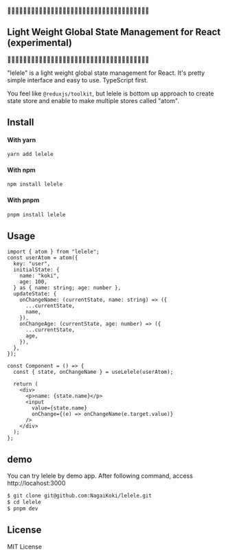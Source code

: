 🚧🚧🚧🚧🚧🚧🚧🚧🚧🚧🚧🚧🚧🚧🚧🚧🚧🚧🚧🚧🚧🚧🚧🚧🚧🚧🚧🚧🚧🚧🚧🚧🚧🚧🚧🚧

## Light Weight Global State Management for React (experimental)

🚧🚧🚧🚧🚧🚧🚧🚧🚧🚧🚧🚧🚧🚧🚧🚧🚧🚧🚧🚧🚧🚧🚧🚧🚧🚧🚧🚧🚧🚧🚧🚧🚧🚧🚧🚧

"lelele" is a light weight global state management for React. It's pretty simple interface and easy to use. TypeScript first.

You feel like `@reduxjs/toolkit`, but lelele is bottom up approach to create state store and enable to make multiple stores called "atom".

## Install

#### With yarn

```sh
yarn add lelele
```

#### With npm

```sh
npm install lelele
```

#### With pnpm

```sh
pnpm install lelele
```

## Usage

```tsx
import { atom } from "lelele";
const userAtom = atom({
  key: "user",
  initialState: {
    name: "koki",
    age: 100,
  } as { name: string; age: number },
  updateState: {
    onChangeName: (currentState, name: string) => ({
      ...currentState,
      name,
    }),
    onChangeAge: (currentState, age: number) => ({
      ...currentState,
      age,
    }),
  },
});

const Component = () => {
  const { state, onChangeName } = useLelele(userAtom);

  return (
    <div>
      <p>name: {state.name}</p>
      <input
        value={state.name}
        onChange={(e) => onChangeName(e.target.value)}
      />
    </div>
  );
};
```

## demo

You can try lelele by demo app. After following command, access http://locahost:3000

```sh
$ git clone git@github.com:NagaiKoki/lelele.git
$ cd lelele
$ pnpm dev
```

## License

MIT License

